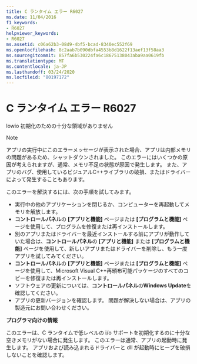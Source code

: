 ```yaml
---
title: C ランタイム エラー R6027
ms.date: 11/04/2016
f1_keywords:
- R6027
helpviewer_keywords:
- R6027
ms.assetid: c06a62b3-08d9-4bf5-bcad-8340ec552f69
ms.openlocfilehash: 8c2aab7b090dbfa4553b8d1622f13aef13f58aa3
ms.sourcegitcommit: 857fa6b530224fa6c18675138043aba9aa0619fb
ms.translationtype: MT
ms.contentlocale: ja-JP
ms.lasthandoff: 03/24/2020
ms.locfileid: "80197172"
---
```

# <a name="c-runtime-error-r6027"></a>C ランタイム エラー R6027

lowio 初期化のための十分な領域がありません

> [!NOTE]
> アプリの実行中にこのエラーメッセージが表示された場合、アプリは内部メモリの問題があるため、シャットダウンされました。 このエラーにはいくつかの原因が考えられますが、通常、メモリ不足の状態が原因で発生します。 また、アプリのバグ、使用しているビジュアルC++ライブラリの破損、またはドライバーによって発生することもあります。
>
> このエラーを解決するには、次の手順を試してみます。
>
> - 実行中の他のアプリケーションを閉じるか、コンピューターを再起動してメモリを解放します。
> - **コントロールパネル**の **[アプリと機能]** ページまたは **[プログラムと機能]** ページを使用して、プログラムを修復または再インストールします。
> - 別のアプリまたはドライバーを最近インストールする前にアプリが動作していた場合は、**コントロールパネル**の **[アプリと機能]** または **[プログラムと機能]** ページを使用して、新しいアプリまたはドライバーを削除し、もう一度アプリを試してみてください。
> - **コントロールパネル**の **[アプリと機能]** ページまたは **[プログラムと機能]** ページを使用して、Microsoft Visual C++再頒布可能パッケージのすべてのコピーを修復または再インストールします。
> - ソフトウェアの更新については、**コントロールパネル**の**Windows Update**を確認してください。
> - アプリの更新バージョンを確認します。 問題が解決しない場合は、アプリの製造元にお問い合わせください。

**プログラマ向けの情報**

このエラーは、C ランタイムで低レベルの i/o サポートを初期化するのに十分な空きメモリがない場合に発生します。 このエラーは通常、アプリの起動時に発生します。 アプリおよび読み込まれるドライバーと dll が起動時にヒープを破損しないことを確認します。
